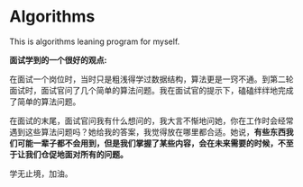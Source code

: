 # Algorithms
This is algorithms leaning program for myself.


**面试学到的一个很好的观点:**


在面试一个岗位时，当时只是粗浅得学过数据结构，算法更是一窍不通。到第二轮面试时，面试官问了几个简单的算法问题。我在面试官的提示下，磕磕绊绊地完成了简单的算法问题。


在面试的末尾，面试官问我有什么想问的，我大言不惭地问她，你在工作时会经常遇到这些算法问题吗？她给我的答案，我觉得放在哪里都合适。她说，**有些东西我们可能一辈子都不会用到，但是我们掌握了某些内容，会在未来需要的时候，不至于让我们仓促地面对所有的问题。**


学无止境，加油。